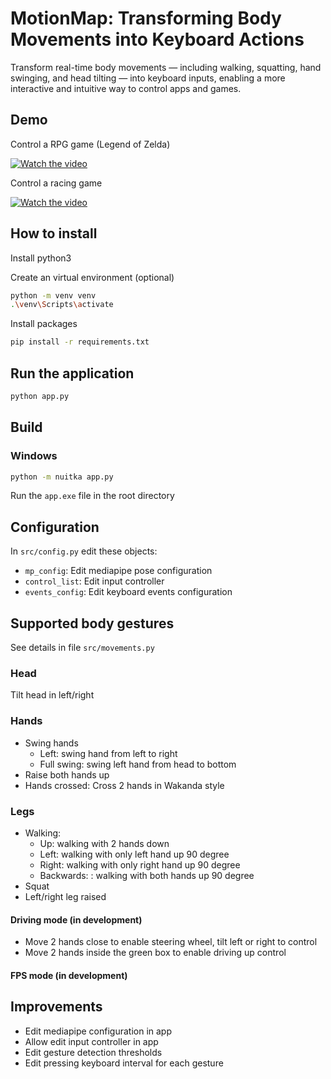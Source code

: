 # MotionMap: Transforming Body Movements into Keyboard Actions

Transform real-time body movements — including walking, squatting, hand swinging, and head tilting — into keyboard inputs, enabling a more interactive and intuitive way to control apps and games.

## Demo

Control a RPG game (Legend of Zelda)

[![Watch the video](https://img.youtube.com/vi/nMx1VlgjfBw/default.jpg)](https://youtu.be/nMx1VlgjfBw)

Control a racing game

[![Watch the video](https://img.youtube.com/vi/gAEEKOdsAxs/default.jpg)](https://youtu.be/gAEEKOdsAxs)

## How to install

Install python3

Create an virtual environment (optional)

```sh
python -m venv venv
.\venv\Scripts\activate
```

Install packages

```sh
pip install -r requirements.txt
```

## Run the application

```sh
python app.py
```

## Build

### Windows

```sh
python -m nuitka app.py
```

Run the `app.exe` file in the root directory

## Configuration

In `src/config.py` edit these objects:

- `mp_config`: Edit mediapipe pose configuration
- `control_list`: Edit input controller
- `events_config`: Edit keyboard events configuration

## Supported body gestures

See details in file `src/movements.py`

### Head

Tilt head in left/right

### Hands

- Swing hands
  - Left: swing hand from left to right
  - Full swing: swing left hand from head to bottom
- Raise both hands up
- Hands crossed: Cross 2 hands in Wakanda style

### Legs

- Walking:
  - Up: walking with 2 hands down
  - Left: walking with only left hand up 90 degree
  - Right: walking with only right hand up 90 degree
  - Backwards: : walking with both hands up 90 degree
- Squat
- Left/right leg raised

#### Driving mode (in development)

- Move 2 hands close to enable steering wheel, tilt left or right to control
- Move 2 hands inside the green box to enable driving up control

#### FPS mode (in development)

## Improvements

- Edit mediapipe configuration in app
- Allow edit input controller in app
- Edit gesture detection thresholds
- Edit pressing keyboard interval for each gesture
